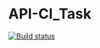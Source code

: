 # API-CI_Task
[![Build status](https://ci.appveyor.com/api/projects/status/pi1nseg4vjcrowgn?svg=true)](https://ci.appveyor.com/project/Alexander211996/api-ci-task)
